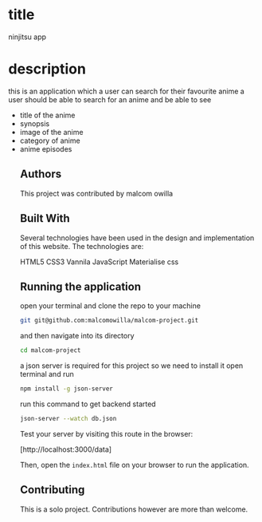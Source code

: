 # title
ninjitsu app

# description
this is an application which a user can search for their favourite anime
 a user should be able to search for an anime and be able to see
<ul>
<li>title of the anime
<li>synopsis
<li>image of the anime
<li>category of anime
<li>anime episodes






## Authors
This project was contributed by malcom owilla

 ## Built With
Several technologies have been used in the design and implementation of this website. The technologies are:

HTML5
CSS3
Vannila JavaScript
Materialise css
## Running the application 




 open your terminal and clone the repo to your machine  
```sh
git git@github.com:malcomowilla/malcom-project.git
```
and then navigate into its directory
```sh
cd malcom-project
```

a json server is required for this project so we need to install it
open terminal and run
```sh 
npm install -g json-server
```

run this command to get backend started
```sh
json-server --watch db.json
```

Test your server by visiting this route in the browser:



 [http://localhost:3000/data]


 Then, open the `index.html` file on your browser to run the application.

 



## Contributing
This is a solo project. Contributions however are more than welcome.

